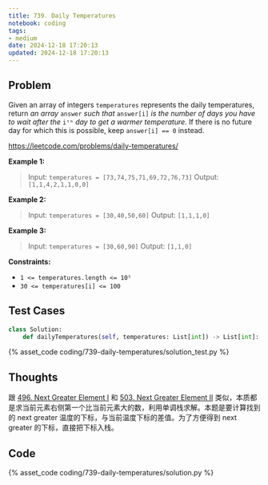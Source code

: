 ```yaml
---
title: 739. Daily Temperatures
notebook: coding
tags:
- medium
date: 2024-12-18 17:20:13
updated: 2024-12-18 17:20:13
---
```

## Problem

Given an array of integers `temperatures` represents the daily temperatures, return _an array_ `answer` _such that_ `answer[i]` _is the number of days you have to wait after the_ `iᵗʰ` _day to get a warmer temperature_. If there is no future day for which this is possible, keep `answer[i] == 0` instead.

<https://leetcode.com/problems/daily-temperatures/>

**Example 1:**

> Input: `temperatures = [73,74,75,71,69,72,76,73]`
> Output: `[1,1,4,2,1,1,0,0]`

**Example 2:**

> Input: `temperatures = [30,40,50,60]`
> Output: `[1,1,1,0]`

**Example 3:**

> Input: `temperatures = [30,60,90]`
> Output: `[1,1,0]`

**Constraints:**

- `1 <= temperatures.length <= 10⁵`
- `30 <= temperatures[i] <= 100`

## Test Cases

``` python
class Solution:
    def dailyTemperatures(self, temperatures: List[int]) -> List[int]:
```

{% asset_code coding/739-daily-temperatures/solution_test.py %}

## Thoughts

跟 [496. Next Greater Element I](496-next-greater-element-i) 和 [503. Next Greater Element II](503-next-greater-element-ii) 类似，本质都是求当前元素右侧第一个比当前元素大的数，利用单调栈求解。本题是要计算找到的 next greater 温度的下标，与当前温度下标的差值。为了方便得到 next greater 的下标，直接把下标入栈。

## Code

{% asset_code coding/739-daily-temperatures/solution.py %}
